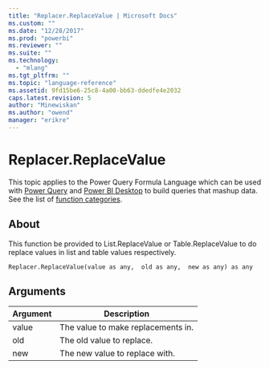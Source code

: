 ```yaml
---
title: "Replacer.ReplaceValue | Microsoft Docs"
ms.custom: ""
ms.date: "12/28/2017"
ms.prod: "powerbi"
ms.reviewer: ""
ms.suite: ""
ms.technology: 
  - "mlang"
ms.tgt_pltfrm: ""
ms.topic: "language-reference"
ms.assetid: 9fd15be6-25c8-4a00-bb63-ddedfe4e2032
caps.latest.revision: 5
author: "Minewiskan"
ms.author: "owend"
manager: "erikre"
---
```

# Replacer.ReplaceValue
This topic applies to the Power Query Formula Language which can be used with [Power Query](https://support.office.com/article/Introduction-to-Microsoft-Power-Query-for-Excel-6E92E2F4-2079-4E1F-BAD5-89F6269CD605) and [Power BI Desktop](http://go.microsoft.com/fwlink/p/?LinkId=618607) to build queries that mashup data. See the list of [function categories](https://msdn.microsoft.com/en-us/library/mt211003.aspx).  
  
## About  
This function be provided to List.ReplaceValue or Table.ReplaceValue to do replace values in list and table values respectively.  
  
```  
Replacer.ReplaceValue(value as any,  old as any,  new as any) as any  
```  
  
## Arguments  
  
|Argument|Description|  
|------------|---------------|  
|value|The value to make replacements in.|  
|old|The old value to replace.|  
|new|The new value to replace with.|  
  
